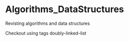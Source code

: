 # Algorithms_DataStructures
Revisting algorithms and data structures

Checkout using tags
doubly-linked-list
